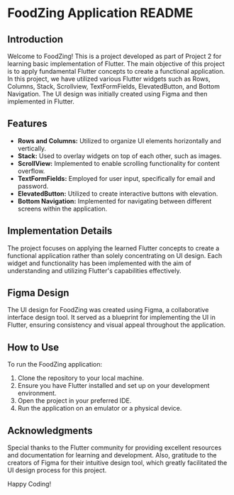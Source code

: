 # FoodZing Application README

## Introduction
Welcome to FoodZing! This is a project developed as part of Project 2 for learning basic implementation of Flutter. The main objective of this project is to apply fundamental Flutter concepts to create a functional application. In this project, we have utilized various Flutter widgets such as Rows, Columns, Stack, Scrollview, TextFormFields, ElevatedButton, and Bottom Navigation. The UI design was initially created using Figma and then implemented in Flutter.

## Features
- **Rows and Columns:** Utilized to organize UI elements horizontally and vertically.
- **Stack:** Used to overlay widgets on top of each other, such as images.
- **ScrollView:** Implemented to enable scrolling functionality for content overflow.
- **TextFormFields:** Employed for user input, specifically for email and password.
- **ElevatedButton:** Utilized to create interactive buttons with elevation.
- **Bottom Navigation:** Implemented for navigating between different screens within the application.

## Implementation Details
The project focuses on applying the learned Flutter concepts to create a functional application rather than solely concentrating on UI design. Each widget and functionality has been implemented with the aim of understanding and utilizing Flutter's capabilities effectively.

## Figma Design
The UI design for FoodZing was created using Figma, a collaborative interface design tool. It served as a blueprint for implementing the UI in Flutter, ensuring consistency and visual appeal throughout the application.

## How to Use
To run the FoodZing application:
1. Clone the repository to your local machine.
2. Ensure you have Flutter installed and set up on your development environment.
3. Open the project in your preferred IDE.
4. Run the application on an emulator or a physical device.

## Acknowledgments
Special thanks to the Flutter community for providing excellent resources and documentation for learning and development. Also, gratitude to the creators of Figma for their intuitive design tool, which greatly facilitated the UI design process for this project.

Happy Coding!